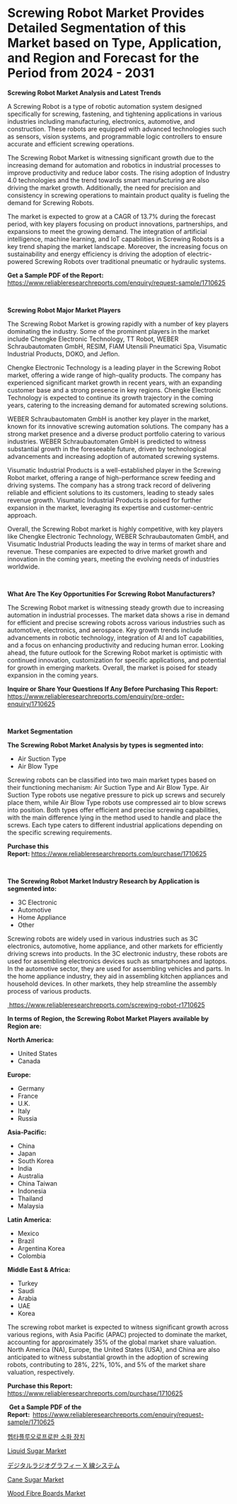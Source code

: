 <p><h1>Screwing Robot Market Provides Detailed Segmentation of this Market based on Type, Application, and Region and Forecast for the Period from 2024 - 2031</h1></p><p><strong>Screwing Robot Market Analysis and Latest Trends</strong></p>
<p><p>A Screwing Robot is a type of robotic automation system designed specifically for screwing, fastening, and tightening applications in various industries including manufacturing, electronics, automotive, and construction. These robots are equipped with advanced technologies such as sensors, vision systems, and programmable logic controllers to ensure accurate and efficient screwing operations.</p><p>The Screwing Robot Market is witnessing significant growth due to the increasing demand for automation and robotics in industrial processes to improve productivity and reduce labor costs. The rising adoption of Industry 4.0 technologies and the trend towards smart manufacturing are also driving the market growth. Additionally, the need for precision and consistency in screwing operations to maintain product quality is fueling the demand for Screwing Robots.</p><p>The market is expected to grow at a CAGR of 13.7% during the forecast period, with key players focusing on product innovations, partnerships, and expansions to meet the growing demand. The integration of artificial intelligence, machine learning, and IoT capabilities in Screwing Robots is a key trend shaping the market landscape. Moreover, the increasing focus on sustainability and energy efficiency is driving the adoption of electric-powered Screwing Robots over traditional pneumatic or hydraulic systems.</p></p>
<p><strong>Get a Sample PDF of the Report:&nbsp;</strong> <a href="https://www.reliableresearchreports.com/enquiry/request-sample/1710625">https://www.reliableresearchreports.com/enquiry/request-sample/1710625</a></p>
<p>&nbsp;</p>
<p><strong>Screwing Robot Major Market Players</strong></p>
<p><p>The Screwing Robot Market is growing rapidly with a number of key players dominating the industry. Some of the prominent players in the market include Chengke Electronic Technology, TT Robot, WEBER Schraubautomaten GmbH, RESIM, FIAM Utensili Pneumatici Spa, Visumatic Industrial Products, DOKO, and Jeflon.</p><p>Chengke Electronic Technology is a leading player in the Screwing Robot market, offering a wide range of high-quality products. The company has experienced significant market growth in recent years, with an expanding customer base and a strong presence in key regions. Chengke Electronic Technology is expected to continue its growth trajectory in the coming years, catering to the increasing demand for automated screwing solutions.</p><p>WEBER Schraubautomaten GmbH is another key player in the market, known for its innovative screwing automation solutions. The company has a strong market presence and a diverse product portfolio catering to various industries. WEBER Schraubautomaten GmbH is predicted to witness substantial growth in the foreseeable future, driven by technological advancements and increasing adoption of automated screwing systems.</p><p>Visumatic Industrial Products is a well-established player in the Screwing Robot market, offering a range of high-performance screw feeding and driving systems. The company has a strong track record of delivering reliable and efficient solutions to its customers, leading to steady sales revenue growth. Visumatic Industrial Products is poised for further expansion in the market, leveraging its expertise and customer-centric approach.</p><p>Overall, the Screwing Robot market is highly competitive, with key players like Chengke Electronic Technology, WEBER Schraubautomaten GmbH, and Visumatic Industrial Products leading the way in terms of market share and revenue. These companies are expected to drive market growth and innovation in the coming years, meeting the evolving needs of industries worldwide.</p></p>
<p>&nbsp;</p>
<p><strong>What Are The Key Opportunities For Screwing Robot Manufacturers?</strong></p>
<p><p>The Screwing Robot market is witnessing steady growth due to increasing automation in industrial processes. The market data shows a rise in demand for efficient and precise screwing robots across various industries such as automotive, electronics, and aerospace. Key growth trends include advancements in robotic technology, integration of AI and IoT capabilities, and a focus on enhancing productivity and reducing human error. Looking ahead, the future outlook for the Screwing Robot market is optimistic with continued innovation, customization for specific applications, and potential for growth in emerging markets. Overall, the market is poised for steady expansion in the coming years.</p></p>
<p><strong>Inquire or Share Your Questions If Any Before Purchasing This Report:</strong> <a href="https://www.reliableresearchreports.com/enquiry/pre-order-enquiry/1710625">https://www.reliableresearchreports.com/enquiry/pre-order-enquiry/1710625</a></p>
<p>&nbsp;</p>
<p><strong>Market Segmentation</strong></p>
<p><strong>The Screwing Robot Market Analysis by types is segmented into:</strong></p>
<p><ul><li>Air Suction Type</li><li>Air Blow Type</li></ul></p>
<p><p>Screwing robots can be classified into two main market types based on their functioning mechanism: Air Suction Type and Air Blow Type. Air Suction Type robots use negative pressure to pick up screws and securely place them, while Air Blow Type robots use compressed air to blow screws into position. Both types offer efficient and precise screwing capabilities, with the main difference lying in the method used to handle and place the screws. Each type caters to different industrial applications depending on the specific screwing requirements.</p></p>
<p><strong>Purchase this Report:&nbsp;</strong><a href="https://www.reliableresearchreports.com/purchase/1710625">https://www.reliableresearchreports.com/purchase/1710625</a></p>
<p>&nbsp;</p>
<p><strong>The Screwing Robot Market Industry Research by Application is segmented into:</strong></p>
<p><ul><li>3C Electronic</li><li>Automotive</li><li>Home Appliance</li><li>Other</li></ul></p>
<p><p>Screwing robots are widely used in various industries such as 3C electronics, automotive, home appliance, and other markets for efficiently driving screws into products. In the 3C electronic industry, these robots are used for assembling electronics devices such as smartphones and laptops. In the automotive sector, they are used for assembling vehicles and parts. In the home appliance industry, they aid in assembling kitchen appliances and household devices. In other markets, they help streamline the assembly process of various products.</p></p>
<p><a href="https://www.reliableresearchreports.com/screwing-robot-r1710625">&nbsp;https://www.reliableresearchreports.com/screwing-robot-r1710625</a></p>
<p><strong>In terms of Region, the Screwing Robot Market Players available by Region are:</strong></p>
<p>
    <p> <strong> North America: </strong>
        <ul>
            <li>United States</li>
            <li>Canada</li>
        </ul>
        </p> 
    <p> <strong> Europe: </strong>
        <ul>
            <li>Germany</li>
            <li>France</li>
            <li>U.K.</li>
            <li>Italy</li>
            <li>Russia</li>
        </ul>
        </p> 
    <p> <strong> Asia-Pacific: </strong>
        <ul>
            <li>China</li>
            <li>Japan</li>
            <li>South Korea</li>
            <li>India</li>
            <li>Australia</li>
            <li>China Taiwan</li>
            <li>Indonesia</li>
            <li>Thailand</li>
            <li>Malaysia</li>
        </ul>
        </p> 
    <p> <strong> Latin America: </strong>
        <ul>
            <li>Mexico</li>
            <li>Brazil</li>
            <li>Argentina Korea</li>
            <li>Colombia</li>
        </ul>
        </p> 
    <p> <strong> Middle East & Africa: </strong>
        <ul>
            <li>Turkey</li>
            <li>Saudi</li>
            <li>Arabia</li>
            <li>UAE</li>
            <li>Korea</li>
        </ul>
    </p>
    </p>
<p><p>The screwing robot market is expected to witness significant growth across various regions, with Asia Pacific (APAC) projected to dominate the market, accounting for approximately 35% of the global market share valuation. North America (NA), Europe, the United States (USA), and China are also anticipated to witness substantial growth in the adoption of screwing robots, contributing to 28%, 22%, 10%, and 5% of the market share valuation, respectively.</p></p>
<p><strong>Purchase this Report: </strong><a href="https://www.reliableresearchreports.com/purchase/1710625">https://www.reliableresearchreports.com/purchase/1710625</a></p>
<p>&nbsp;<strong>Get a Sample PDF of the Report:&nbsp;&nbsp;</strong><a href="https://www.reliableresearchreports.com/enquiry/request-sample/1710625">https://www.reliableresearchreports.com/enquiry/request-sample/1710625</a></p>
<p><strong></strong></p>
<p><p><a href="https://github.com/ConstantinVon/Market-Research-Report-List-1/blob/main/6088137107079.md">헵타플루오로프로판 소화 장치</a></p><p><a href="https://issuu.com/reportprime-2/docs/liquid-sugar-market-size-2030.pptx">Liquid Sugar Market</a></p><p><a href="https://github.com/mcbeesbxa270/Market-Research-Report-List-2/blob/main/4355011126473.md">デジタルラジオグラフィー X 線システム</a></p><p><a href="https://issuu.com/reportprime-2/docs/cane-sugar-market-size-2030.pptx">Cane Sugar Market</a></p><p><a href="https://github.com/LiamDavis60/Market-Research-Report-List-1/blob/main/wood-fibre-boards-market.md">Wood Fibre Boards Market</a></p></p>